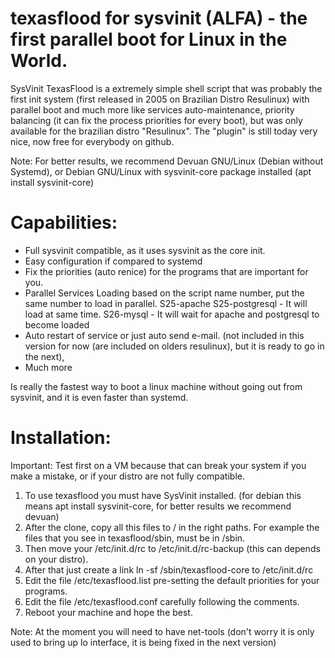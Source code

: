 # texasflood for sysvinit (ALFA) - the first parallel boot for Linux in the World. 

SysVinit TexasFlood is a extremely simple shell script that was probably the first init system (first released in 2005 on Brazilian Distro Resulinux) with parallel boot and much more like services auto-maintenance, priority balancing (it can fix the process priorities for every boot), but was only available for the brazilian distro "Resulinux". The "plugin" is still today very nice, now free for everybody on github. 

Note: For better results, we recommend Devuan GNU/Linux (Debian without Systemd), or Debian GNU/Linux with sysvinit-core package installed (apt install sysvinit-core)

Capabilities:
=============

* Full sysvinit compatible, as it uses sysvinit as the core init. 
* Easy configuration if compared to systemd
* Fix the priorities (auto renice) for the programs that are important for you.
* Parallel Services Loading based on the script name number, put the same number to load in parallel.
   S25-apache S25-postgresql - It will load at same time. 
   S26-mysql - It will wait for apache and postgresql to become loaded 
* Auto restart of service  or just auto send e-mail.  (not included in this version for now (are included on olders resulinux), but it is ready to go in the next),  
* Much more

Is really the fastest way to boot a linux machine without going out from sysvinit, and it is even faster than systemd.

Installation:
=============

Important: Test first on a VM because that can break your system if you make a mistake, or if your distro are not fully compatible.

1. To use texasflood you must have SysVinit installed.  (for debian this means apt install sysvinit-core, for better results we recommend devuan) 
2. After the clone, copy all this files to / in the right paths. For example the files that you see in texasflood/sbin, must be in /sbin.
3. Then move your /etc/init.d/rc to /etc/init.d/rc-backup (this can depends on your distro). 
4. After that just create a link ln -sf /sbin/texasflood-core to /etc/init.d/rc
5. Edit the file /etc/texasflood.list pre-setting the default priorities for your programs. 
6. Edit the file /etc/texasflood.conf carefully following the comments. 
7. Reboot your machine and hope the best.

Note: At the moment you will need to have net-tools (don't worry it is only used to bring up lo interface, it is being fixed in the next version) 



